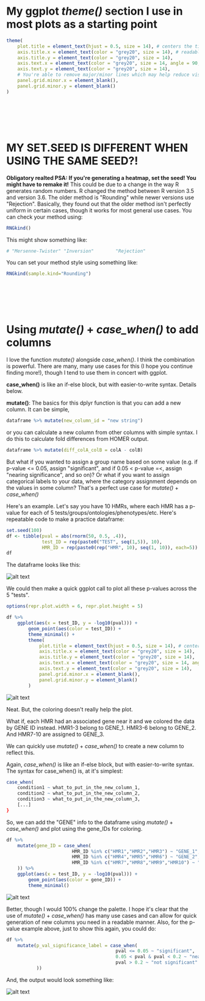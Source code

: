 # My ggplot *theme()* section I use in most plots as a starting point
```R
theme(
    plot.title = element_text(hjust = 0.5, size = 14), # centers the title
    axis.title.x = element_text(color = "grey20", size = 14), # readable font size in Jupyter, YMMV
    axis.title.y = element_text(color = "grey20", size = 14),
    axis.text.x = element_text(color = "grey20", size = 14, angle = 90, hjust = 1), # adjusts x-axis to vertical
    axis.text.y = element_text(color = "grey20", size = 14),
    # You're able to remove major/minor lines which may help reduce visual clutter
    panel.grid.minor.x = element_blank(), 
    panel.grid.minor.y = element_blank()
)
```


<br>
<br>
<br>
<br>



# MY SET.SEED IS DIFFERENT WHEN USING THE SAME SEED?!
**Obligatory realted PSA: If you're generating a heatmap, set the seed! You might have to remake it!**
This could be due to a change in the way R generates random numbers. R changed the method between R version 3.5 and version 3.6. The older method is "Rounding" while newer versions use "Rejection". Basically, they found out that the older method isn't perfectly uniform in certain cases, though it works for most general use cases. You can check your method using:
```R
RNGkind()
```
This might show something like:
```R
# "Mersenne-Twister" "Inversion"        "Rejection"
```
You can set your method style using something like:
```R
RNGkind(sample.kind="Rounding")
```



<br>
<br>
<br>
<br>





# Using *mutate()* + *case_when()* to add columns
I love the function *mutate()* alongside *case_when()*. I think the combination is powerful. There are many, many use cases for this (I hope you continue finding more!), though I tend to use them in concert with ggplot.

**case_when()** is like an if-else block, but with easier-to-write syntax. Details below.

**mutate()**: The basics for this dplyr function is that you can add a new column. It can be simple, 
```R
dataframe %>% mutate(new_column_id = "new string")
```
or you can calculate a new column from other columns with simple syntax. I do this to calculate fold differences from HOMER output. 
```R
dataframe %>% mutate(diff_colA_colB = colA - colB)
```

But what if you wanted to assign a group name based on some value (e.g. if p-value <= 0.05, assign "significant", and if  0.05 < p-value =<, assign "nearing significance", and so on)? Or what if you want to assign categorical labels to your data, where the category assignment depends on the values in some column? That's a perfect use case for *mutate()* + *case_when()*

Here's an example. Let's say you have 10 HMRs, where each HMR has a p-value for each of 5 tests/groups/ontologies/phenotypes/etc. Here's repeatable code to make a practice dataframe: 
```R
set.seed(100)
df <- tibble(pval = abs(rnorm(50, 0.5, .4)),
             test_ID = rep(paste0("TEST", seq(1,5)), 10),
             HMR_ID = rep(paste0(rep("HMR", 10), seq(1, 10)), each=5))
df
```
The dataframe looks like this: 

![alt text](https://github.com/t-scott/Tutorials/blob/main/tutorial_imgs/Screenshot_mutate_case_when_practice_dataframe.png)


We could then make a quick ggplot call to plot all these p-values across the 5 "tests". 
```R
options(repr.plot.width = 6, repr.plot.height = 5)

df %>%
    ggplot(aes(x = test_ID, y = -log10(pval))) +
        geom_point(aes(color = test_ID)) +
        theme_minimal() +
        theme(
            plot.title = element_text(hjust = 0.5, size = 14), # centers the title
            axis.title.x = element_text(color = "grey20", size = 14),
            axis.title.y = element_text(color = "grey20", size = 14),
            axis.text.x = element_text(color = "grey20", size = 14, angle = 90, hjust = 1), # adjusts x-axis to vertical
            axis.text.y = element_text(color = "grey20", size = 14),
            panel.grid.minor.x = element_blank(),
            panel.grid.minor.y = element_blank()
        )
```
![alt text](https://github.com/t-scott/Tutorials/blob/main/tutorial_imgs/Screenshot_mutate_case_when_premutate.png)


Neat. But, the coloring doesn't really help the plot. 

What if, each HMR had an associated gene near it and we colored the data by GENE ID instead. HMR1-3 belong to GENE_1. HMR3-6 belong to GENE_2. And HMR7-10 are assigned to GENE_3. 

We can quickly use *mutate()* + *case_when()* to create a new column to reflect this. 

Again, *case_when()* is like an if-else block, but with easier-to-write syntax. The syntax for case_when() is, at it's simplest:
```R
case_when(
    condition1 ~ what_to_put_in_the_new_column_1,
    condition2 ~ what_to_put_in_the_new_column_2,
    condition3 ~ what_to_put_in_the_new_column_3,
    [...]
}
```

So, we can add the "GENE" info to the dataframe using *mutate()* + *case_when()* and plot using the gene_IDs for coloring. 
```R
df %>%
    mutate(gene_ID = case_when(
                        HMR_ID %in% c("HMR1","HMR2","HMR3") ~ "GENE_1",
                        HMR_ID %in% c("HMR4","HMR5","HMR6") ~ "GENE_2",
                        HMR_ID %in% c("HMR7","HMR8","HMR9","HMR10") ~ "GENE_3",
    )) %>%
    ggplot(aes(x = test_ID, y = -log10(pval))) +
        geom_point(aes(color = gene_ID)) +
        theme_minimal()
```
![alt text](https://github.com/t-scott/Tutorials/blob/main/tutorial_imgs/Screenshot_mutate_case_when_postmutate.png)

Better, though I would 100% change the palette. I hope it's clear that the use of *mutate()* + *case_when()* has many use cases and can allow for quick generation of new columns you need in a readable manner. Also, for the p-value example above, just to show this again, you could do:
```R
df %>%
    mutate(p_val_significance_label = case_when(
                                        pval <= 0.05 ~ "significant",
                                        0.05 < pval & pval < 0.2 ~ "nearing significance", 
                                        pval > 0.2 ~ "not significant"
           ))
```
And, the output would look something like: 

![alt text](https://github.com/t-scott/Tutorials/blob/main/tutorial_imgs/Screenshot_mutate_case_when_pval_example.png)












